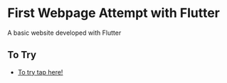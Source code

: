 # First Webpage Attempt with Flutter

A basic website developed with Flutter

## To Try

- [To try tap here!](https://flutter-web-basics-c1415.web.app/#/)
